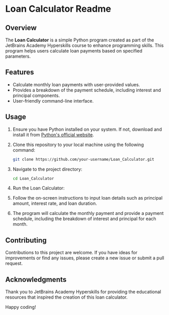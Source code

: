 # Loan Calculator Readme

## Overview
The **Loan Calculator** is a simple Python program created as part of the JetBrains Academy Hyperskills course to enhance programming skills. This program helps users calculate loan payments based on specified parameters.

## Features
- Calculate monthly loan payments with user-provided values.
- Provides a breakdown of the payment schedule, including interest and principal components.
- User-friendly command-line interface.

## Usage
1. Ensure you have Python installed on your system. If not, download and install it from [Python's official website](https://www.python.org/downloads/).

2. Clone this repository to your local machine using the following command:
   ```bash
   git clone https://github.com/your-username/Loan_Calculator.git
   ```

3. Navigate to the project directory:
   ```bash
   cd Loan_Calculator
   ```

4. Run the Loan Calculator:

5. Follow the on-screen instructions to input loan details such as principal amount, interest rate, and loan duration.

6. The program will calculate the monthly payment and provide a payment schedule, including the breakdown of interest and principal for each month.

## Contributing
Contributions to this project are welcome. If you have ideas for improvements or find any issues, please create a new issue or submit a pull request.

## Acknowledgments
Thank you to JetBrains Academy Hyperskills for providing the educational resources that inspired the creation of this loan calculator.

Happy coding!
